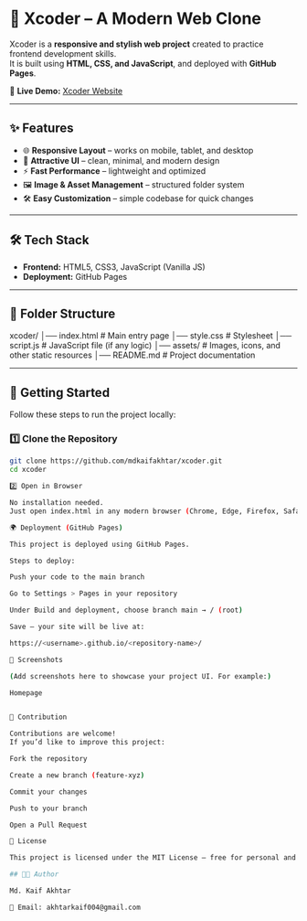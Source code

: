 
# 🚀 Xcoder – A Modern Web Clone

Xcoder is a **responsive and stylish web project** created to practice frontend development skills.  
It is built using **HTML, CSS, and JavaScript**, and deployed with **GitHub Pages**.  

🔗 **Live Demo:** [Xcoder Website](https://mdkaifakhtar.github.io/xcoder/)

---

## ✨ Features
- 🌐 **Responsive Layout** – works on mobile, tablet, and desktop  
- 🎨 **Attractive UI** – clean, minimal, and modern design  
- ⚡ **Fast Performance** – lightweight and optimized  
- 🖼 **Image & Asset Management** – structured folder system  
- 🛠 **Easy Customization** – simple codebase for quick changes  

---

## 🛠 Tech Stack
- **Frontend:** HTML5, CSS3, JavaScript (Vanilla JS)  
- **Deployment:** GitHub Pages  

---

## 📂 Folder Structure
xcoder/
│── index.html # Main entry page
│── style.css # Stylesheet
│── script.js # JavaScript file (if any logic)
│── assets/ # Images, icons, and other static resources
│── README.md # Project documentation

---

## 🚀 Getting Started

Follow these steps to run the project locally:

### 1️⃣ Clone the Repository
```bash
git clone https://github.com/mdkaifakhtar/xcoder.git
cd xcoder

2️⃣ Open in Browser

No installation needed.
Just open index.html in any modern browser (Chrome, Edge, Firefox, Safari).

🌍 Deployment (GitHub Pages)

This project is deployed using GitHub Pages.

Steps to deploy:

Push your code to the main branch

Go to Settings > Pages in your repository

Under Build and deployment, choose branch main → / (root)

Save – your site will be live at:

https://<username>.github.io/<repository-name>/

📸 Screenshots

(Add screenshots here to showcase your project UI. For example:)

Homepage


🤝 Contribution

Contributions are welcome!
If you’d like to improve this project:

Fork the repository

Create a new branch (feature-xyz)

Commit your changes

Push to your branch

Open a Pull Request

📜 License

This project is licensed under the MIT License – free for personal and commercial use.

## 👨‍💻 Author

Md. Kaif Akhtar

📧 Email: akhtarkaif004@gmail.com
